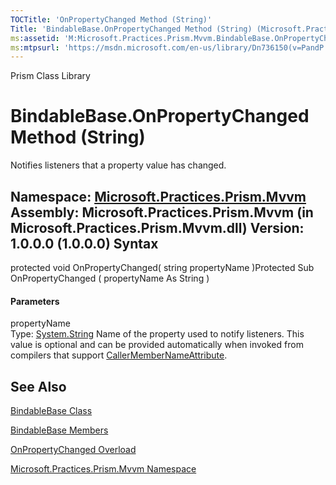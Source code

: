 ```yaml
---
TOCTitle: 'OnPropertyChanged Method (String)'
Title: 'BindableBase.OnPropertyChanged Method (String) (Microsoft.Practices.Prism.Mvvm)'
ms:assetid: 'M:Microsoft.Practices.Prism.Mvvm.BindableBase.OnPropertyChanged(System.String)'
ms:mtpsurl: 'https://msdn.microsoft.com/en-us/library/Dn736150(v=PandP.50)'
---
```


Prism Class Library

BindableBase.OnPropertyChanged Method (String)
==================================================

Notifies listeners that a property value has changed.

**Namespace:** [Microsoft.Practices.Prism.Mvvm](https://msdn.microsoft.com/n:microsoft.practices.prism.mvvm)
**Assembly:** Microsoft.Practices.Prism.Mvvm (in Microsoft.Practices.Prism.Mvvm.dll) Version: 1.0.0.0 (1.0.0.0)
Syntax
------

<span id="syntaxToggle"></span>protected void OnPropertyChanged( string propertyName )Protected Sub OnPropertyChanged ( propertyName As String )
#### Parameters

propertyName  
Type: [System.String](http://msdn2.microsoft.com/en-us/library/s1wwdcbf)
Name of the property used to notify listeners. This value is optional and can be provided automatically when invoked from compilers that support [CallerMemberNameAttribute](http://msdn2.microsoft.com/en-us/library/hh551816).

See Also
--------

<span id="seeAlsoToggle"></span>
[BindableBase Class](https://msdn.microsoft.com/t:microsoft.practices.prism.mvvm.bindablebase)

[BindableBase Members](https://msdn.microsoft.com/allmembers.t:microsoft.practices.prism.mvvm.bindablebase)

[OnPropertyChanged Overload](https://msdn.microsoft.com/overload:microsoft.practices.prism.mvvm.bindablebase.onpropertychanged)

[Microsoft.Practices.Prism.Mvvm Namespace](https://msdn.microsoft.com/n:microsoft.practices.prism.mvvm)
